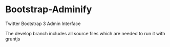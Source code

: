 Bootstrap-Adminify
==================

Twitter Bootstrap 3 Admin Interface

The develop branch includes all source files which are needed to run it with gruntjs
